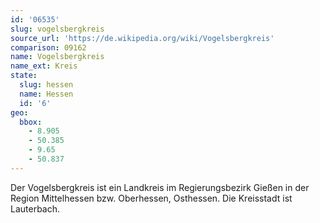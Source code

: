 ```yaml
---
id: '06535'
slug: vogelsbergkreis
source_url: 'https://de.wikipedia.org/wiki/Vogelsbergkreis'
comparison: 09162
name: Vogelsbergkreis
name_ext: Kreis
state:
  slug: hessen
  name: Hessen
  id: '6'
geo:
  bbox:
    - 8.905
    - 50.385
    - 9.65
    - 50.837
---
```


Der Vogelsbergkreis ist ein Landkreis im Regierungsbezirk Gießen in der Region Mittelhessen bzw. Oberhessen, Osthessen. Die Kreisstadt ist Lauterbach.
